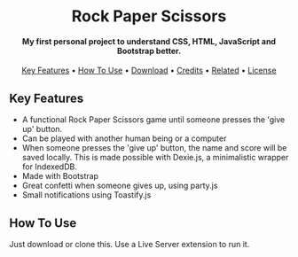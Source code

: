 
<h1 align="center">
  Rock Paper Scissors
  <br>
</h1>

<h4 align="center">My first personal project to understand CSS, HTML, JavaScript and Bootstrap better.</h4>

<p align="center">
  <a href="#key-features">Key Features</a> •
  <a href="#how-to-use">How To Use</a> •
  <a href="#download">Download</a> •
  <a href="#credits">Credits</a> •
  <a href="#related">Related</a> •
  <a href="#license">License</a>
</p>

## Key Features

* A functional Rock Paper Scissors game until someone presses the 'give up' button.
* Can be played with another human being or a computer
* When someone presses the 'give up' button, the name and score will be saved locally. This is made possible with Dexie.js, a minimalistic wrapper for IndexedDB.
* Made with Bootstrap
* Great confetti when someone gives up, using party.js
* Small notifications using Toastify.js

## How To Use

Just download or clone this. Use a Live Server extension to run it.
